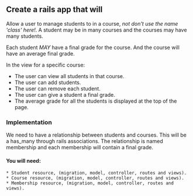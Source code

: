 ## Create a rails app that will
Allow a user to manage students to in a course, _not don't use the name 'class' here!_. A student may be in many courses and the courses may have many students. 

Each student *MAY* have a final grade for the course. And the course will have an average final grade.

In the view for a specific course:

* The user can view all students in that course.
* The user can add students.  
* The user can remove each student.  
* The user can give a student a final grade.  
* The average grade for all the students is displayed at the top of the page.  
	
	
	
### Implementation
We need to have a relationship between students and courses. This will be a has_many through rails associations. The relationship is named membership and each membership will contain a final grade.

#### You will need:  

	* Student resource, (migration, model, controller, routes and views).
	* Course resource, (migration, model, controller, routes and views).
	* Membership resource, (migration, model, controller, routes and views).
	
	